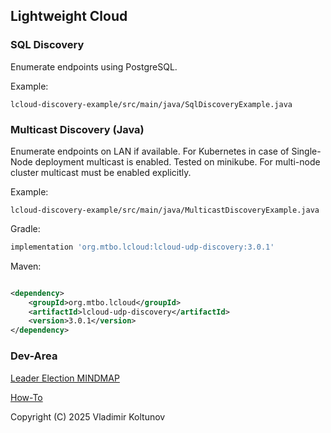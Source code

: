 ## Lightweight Cloud

### SQL Discovery

Enumerate endpoints using PostgreSQL.

Example:

```
lcloud-discovery-example/src/main/java/SqlDiscoveryExample.java
``` 


### Multicast Discovery (Java)

Enumerate endpoints on LAN if available. For Kubernetes in case of Single-Node deployment multicast is enabled. Tested on minikube. For multi-node cluster multicast must be enabled explicitly.

Example:

```
lcloud-discovery-example/src/main/java/MulticastDiscoveryExample.java
``` 

Gradle:

```groovy
implementation 'org.mtbo.lcloud:lcloud-udp-discovery:3.0.1'
```

Maven:

```xml

<dependency>
    <groupId>org.mtbo.lcloud</groupId>
    <artifactId>lcloud-udp-discovery</artifactId>
    <version>3.0.1</version>
</dependency>
```

### Dev-Area

[Leader Election MINDMAP](MINDMAP.md)

[How-To](DEV.md)

Copyright (C) 2025 Vladimir Koltunov
